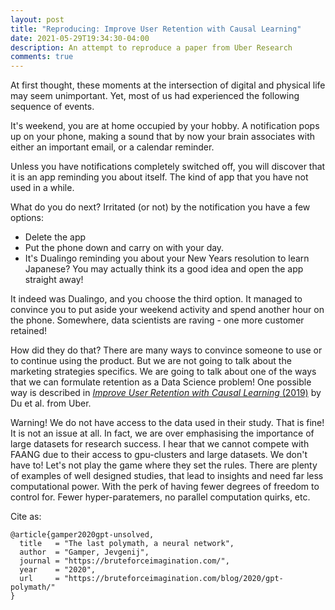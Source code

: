 ```yaml
---
layout: post
title: "Reproducing: Improve User Retention with Causal Learning"
date: 2021-05-29T19:34:30-04:00
description: An attempt to reproduce a paper from Uber Research
comments: true
---
```


At first thought, these moments at the intersection of digital 
and physical life may seem unimportant. Yet, most of us had experienced the following 
sequence of events. 

It's weekend, you are at home occupied by your hobby. 
A notification pops up on your phone, making a sound that by now your brain associates 
with either an important email, or a calendar reminder. 

Unless you have notifications completely switched off,  you will discover that it is an 
app reminding you about itself. The kind of app that you have not used in a while. 

What do you do next? Irritated (or not) by the notification you have a few options: 
* Delete the app
* Put the phone down and carry on with your day. 
* It's Dualingo reminding you about your New Years resolution to learn Japanese? 
  You may actually think its a good idea and open the app straight away!

It indeed was Dualingo, and you choose the third option. It managed to convince you 
to put aside your weekend activity 
and spend another hour on the phone. Somewhere, data scientists are raving - one more 
customer retained! 

How did they do that? There are many ways to convince someone to use or to continue 
using the product. But we are not going to talk about the marketing strategies specifics. 
We are going to talk about one of the ways that we can formulate retention as a Data 
Science problem! One possible way is described in
[_Improve User Retention with Causal Learning_ (2019)](http://proceedings.mlr.press/v104/du19a.html) 
by Du et al. from Uber. 

Warning! We do not have access to the data used in their study. That is fine! It is not 
an issue at all. In fact, we are over emphasising the importance of large datasets 
for research success. I hear that we cannot compete with FAANG due to their access to 
gpu-clusters and large datasets. We don't have to! Let's not play the game where they 
set the rules. There are plenty of examples of well designed studies, that lead to 
insights and need far less computational power. With the perk of having fewer degrees 
of freedom to control for. Fewer hyper-paratemers, no parallel computation quirks, etc. 



Cite as:

```
@article{gamper2020gpt-unsolved,
  title   = "The last polymath, a neural network",
  author  = "Gamper, Jevgenij",
  journal = "https://bruteforceimagination.com/",
  year    = "2020",
  url     = "https://bruteforceimagination.com/blog/2020/gpt-polymath/"
}
```

